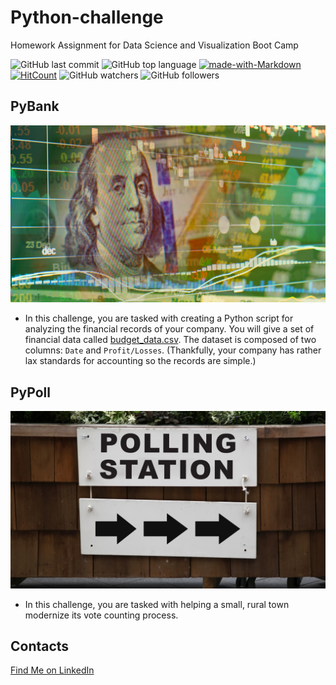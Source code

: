 # Python-challenge

Homework Assignment for Data Science and Visualization Boot Camp

![GitHub last commit](https://img.shields.io/github/last-commit/OlegRyzhkov2020/python-challenge)
![GitHub top language](https://img.shields.io/github/languages/top/OlegRyzhkov2020/python-challenge)
[![made-with-Markdown](https://img.shields.io/badge/Made%20with-Markdown-1f425f.svg)](http://commonmark.org)
[![HitCount](http://hits.dwyl.com/OlegRyzhkov2020/python-challenge.svg)](http://hits.dwyl.com/OlegRyzhkov2020/python-challenge)
![GitHub watchers](https://img.shields.io/github/watchers/OlegRyzhkov2020/VBA-challenge?label=Watch&style=social)
![GitHub followers](https://img.shields.io/github/followers/OlegRyzhkov2020?label=Follow&style=social)


## PyBank

![Revenue](Images/revenue-per-lead.png)

* In this challenge, you are tasked with creating a Python script for analyzing the financial records of your company. You will give a set of financial data called [budget_data.csv](PyBank/Resources/budget_data.csv). The dataset is composed of two columns: `Date` and `Profit/Losses`. (Thankfully, your company has rather lax standards for accounting so the records are simple.)

## PyPoll

![Vote Counting](Images/Vote_counting.png)

* In this challenge, you are tasked with helping a small, rural town modernize its vote counting process.


## Contacts
[Find Me on
LinkedIn](https://www.linkedin.com/in/oleg-n-ryzhkov/)
